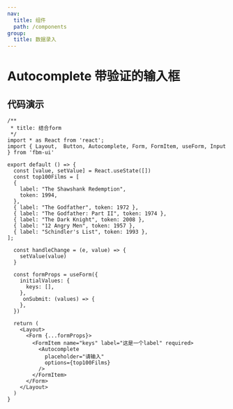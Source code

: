 ```yaml
---
nav:
  title: 组件
  path: /components
group:
  title: 数据录入
---
```


# Autocomplete 带验证的输入框
## 代码演示


<!-- ```tsx
/**
 * title: 基本使用
 */
import * as React from 'react';
import { Layout, rules, Button,  Autocomplete, Form, FormItem, useForm, Input, TextField } from 'fbm-ui'

export default () => {
  const [value, setValue] = React.useState()
  const top100Films = [
    { label: "The Shawshank Redemption", token: 1994,},
    { label: "The Godfather", token: 1972 },
    { label: "The Godfather: Part II", token: 1974 },
    { label: "The Dark Knight", token: 2008 },
    { label: "12 Angry Men", token: 1957 },
    { label: "Schindler's List", token: 1993 },
  ];
  return (
    <Layout>
      <Autocomplete
        placeholder="请输入"
        value={value}
        options={top100Films}
        onChange={(e, value) => setValue(value)}
      />
    </Layout>
  )
}
```

```tsx
/**
 * title: 多选
 */
import * as React from 'react';
import { Layout, rules, Button,  Autocomplete, Form, FormItem, useForm, Input } from 'fbm-ui'

export default () => {
  const [value, setValue] = React.useState([])
  const top100Films = [
  {
    label: "The Shawshank Redemption",
    token: 1994,
  },
  { label: "The Godfather", token: 1972 },
  { label: "The Godfather: Part II", token: 1974 },
  { label: "The Dark Knight", token: 2008 },
  { label: "12 Angry Men", token: 1957 },
  { label: "Schindler's List", token: 1993 },
];

  const handleChange = (e, value) => {
    setValue(value)
  }

  return (
    <Layout>
      <Autocomplete
        multiple
        placeholder="请输入"
        value={value}
        options={top100Films}
        onChange={handleChange}
      />
    </Layout>
  )
}
```



```tsx
/**
 * title: 添加label
 */
import * as React from 'react';
import { Layout, rules, Button, Autocomplete, Form, FormItem, useForm, Input } from 'fbm-ui'

export default () => {
  const [value, setValue] = React.useState([])
  const top100Films = [
  {
    label: "The Shawshank Redemption",
    token: 1994,
  },
  { label: "The Godfather", token: 1972 },
  { label: "The Godfather: Part II", token: 1974 },
  { label: "The Dark Knight", token: 2008 },
  { label: "12 Angry Men", token: 1957 },
  { label: "Schindler's List", token: 1993 },
];

  const handleChange = (e, value) => {
    setValue(value)
  }

  return (
    <Layout>
      <FormItem label="这是一个label">
        <Autocomplete
          multiple
          placeholder="请输入"
          value={value}
          options={top100Films}
          onChange={handleChange}
        />
      </FormItem>
    </Layout>
  )
}
``` -->



```tsx
/**
 * title: 结合form
 */
import * as React from 'react';
import { Layout,  Button, Autocomplete, Form, FormItem, useForm, Input } from 'fbm-ui'

export default () => {
  const [value, setValue] = React.useState([])
  const top100Films = [
  {
    label: "The Shawshank Redemption",
    token: 1994,
  },
  { label: "The Godfather", token: 1972 },
  { label: "The Godfather: Part II", token: 1974 },
  { label: "The Dark Knight", token: 2008 },
  { label: "12 Angry Men", token: 1957 },
  { label: "Schindler's List", token: 1993 },
];

  const handleChange = (e, value) => {
    setValue(value)
  }

  const formProps = useForm({
    initialValues: {
      keys: [],
    },
     onSubmit: (values) => {
    },
  })

  return (
    <Layout>
      <Form {...formProps}> 
        <FormItem name="keys" label="这是一个label" required>
          <Autocomplete
            placeholder="请输入"
            options={top100Films}
          />
        </FormItem>
      </Form>
    </Layout>
  )
}
```